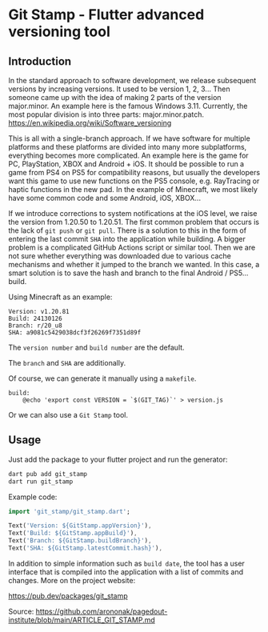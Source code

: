 # Git Stamp - Flutter advanced versioning tool

## Introduction

In the standard approach to software development, we release subsequent versions by increasing versions.
It used to be version 1, 2, 3... Then someone came up with the idea of ​​making 2 parts of the version major.minor.
An example here is the famous Windows 3.11.
Currently, the most popular division is into three parts: major.minor.patch.
https://en.wikipedia.org/wiki/Software_versioning

This is all with a single-branch approach.
If we have software for multiple platforms and these platforms are divided into many more subplatforms, everything becomes more complicated.
An example here is the game for PC, PlayStation, XBOX and Android + iOS.
It should be possible to run a game from PS4 on PS5 for compatibility reasons, but usually the developers want this game to use new functions on the PS5 console, e.g. RayTracing or haptic functions in the new pad.
In the example of Minecraft, we most likely have some common code and some Android, iOS, XBOX...

If we introduce corrections to system notifications at the iOS level, we raise the version from 1.20.50 to 1.20.51.
The first common problem that occurs is the lack of `git push` or `git pull`. There is a solution to this in the form of entering the last commit `SHA` into the application while building.
A bigger problem is a complicated GitHub Actions script or similar tool. Then we are not sure whether everything was downloaded due to various cache mechanisms and whether it jumped to the branch we wanted.
In this case, a smart solution is to save the hash and branch to the final Android / PS5... build.

Using Minecraft as an example:
```
Version: v1.20.81
Build: 24130126
Branch: r/20_u8
SHA: a9081c5429038dcf3f26269f7351d89f
```

The `version number` and `build number` are the default.

The `branch` and `SHA` are additionally.

Of course, we can generate it manually using a `makefile`.

```
build:
	@echo 'export const VERSION = `$(GIT_TAG)`' > version.js
```

Or we can also use a `Git Stamp` tool.

## Usage

Just add the package to your flutter project and run the generator:
```dart
dart pub add git_stamp
dart run git_stamp
```

Example code:
```dart
import 'git_stamp/git_stamp.dart';

Text('Version: ${GitStamp.appVersion}'),
Text('Build: ${GitStamp.appBuild}'),
Text('Branch: ${GitStamp.buildBranch}'),
Text('SHA: ${GitStamp.latestCommit.hash}'),
```

In addition to simple information such as `build date`, the tool has a user interface that is compiled into the application with a list of commits and changes.
More on the project website:

https://pub.dev/packages/git_stamp

Source:
https://github.com/arononak/pagedout-institute/blob/main/ARTICLE_GIT_STAMP.md
